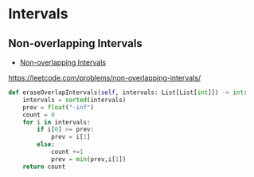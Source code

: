 # Intervals

## Non-overlapping Intervals

+ [Non-overlapping Intervals](#non-overlapping-intervals)

https://leetcode.com/problems/non-overlapping-intervals/

``` python
def eraseOverlapIntervals(self, intervals: List[List[int]]) -> int:
    intervals = sorted(intervals)
    prev = float("-inf")
    count = 0
    for i in intervals:
        if i[0] >= prev:
            prev = i[1]
        else:
            count +=1
            prev = min(prev,i[1])
    return count
```
